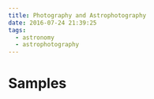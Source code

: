 ```yaml
---
title: Photography and Astrophotography
date: 2016-07-24 21:39:25
tags:
  - astronomy
  - astrophotography
---
```


# Samples
